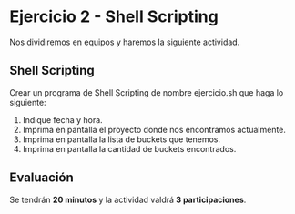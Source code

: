 # Ejercicio 2 - Shell Scripting

Nos dividiremos en equipos y haremos la siguiente actividad. 

## Shell Scripting

Crear un programa de Shell Scripting de nombre ejercicio.sh que haga lo siguiente: 

1. Indique fecha y hora. 
2. Imprima en pantalla el proyecto donde nos encontramos actualmente. 
3. Imprima en pantalla la lista de buckets que tenemos. 
4. Imprima en pantalla la cantidad de buckets encontrados.

## Evaluación 

Se tendrán **20 minutos** y la actividad valdrá **3 participaciones**. 
